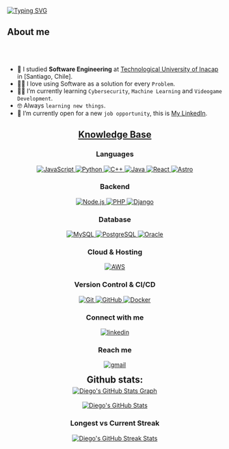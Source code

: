 [![Typing SVG](https://readme-typing-svg.herokuapp.com?color=e11605&size=35&center=true&vCenter=true&width=1000&lines=Welcome+to+my+GitHub+profile!;My+name+is+Diego+Osilia;I'm+a+Software+Engineer)](https://git.io/typing-svg)


	
## About me



<br><br>

- :school: I studied **Software Engineering** at [Technological University of Inacap](https://portal.inacap.cl/) in [Santiago, Chile].
- :technologist: I love using Software as a solution for every `Problem`.
- :student: I’m currently learning `Cybersecurity`, `Machine Learning` and `Videogame Development`.
- :nerd_face: Always `learning new things`.
- :thinking: I’m currently open for a new `job opportunity`, this is [My LinkedIn](https://www.linkedin.com/in/diego-osilia/).

<h2 align="center"><u><b>Knowledge Base</b></u></h2>
<h3 align="center">Languages</h3>
<p align="center">
  <a href="https://www.javascript.com/" target="_blank"> 
    <img src="https://img.shields.io/badge/JavaScript-F7DF1E?style=for-the-badge&logo=javascript&logoColor=black" 
      alt="JavaScript"/> 
  </a>
  <a href="https://www.python.org/" target="_blank"> 
    <img src="https://img.shields.io/badge/Python-3776AB?style=for-the-badge&logo=python&logoColor=white"
      alt="Python"/> 
  </a>
  <a href="https://isocpp.org/" target="_blank"> 
    <img src="https://img.shields.io/badge/C++-00599C?style=for-the-badge&logo=c%2B%2B&logoColor=white"
      alt="C++"/> 
  </a>
  <a href="https://www.java.com/" target="_blank"> 
    <img src="https://img.shields.io/badge/Java-ED8B00?style=for-the-badge&logo=java&logoColor=white"
      alt="Java"/>
  </a>
  <a href="https://reactjs.org/" target="_blank"> 
    <img src="https://img.shields.io/badge/React-61DAFB?style=for-the-badge&logo=react&logoColor=black" 
      alt="React"/>
</a>
<a href="https://astro.build/" target="_blank"> 
    <img src="https://img.shields.io/badge/Astro-FF5C5C?style=for-the-badge&logo=astro&logoColor=white" 
      alt="Astro"/>
</a>	
</p>

<h3 align="center">Backend</h3>
<p align="center">
  <a href="https://nodejs.org/" target="_blank"> 
    <img src="https://img.shields.io/badge/Node.js-339933?style=for-the-badge&logo=nodedotjs&logoColor=white"
      alt="Node.js"/> 
  </a>
  <a href="https://www.php.net/" target="_blank"> 
    <img src="https://img.shields.io/badge/PHP-777BB4?style=for-the-badge&logo=php&logoColor=white"
      alt="PHP"/> 
  </a>
  <a href="https://www.djangoproject.com/" target="_blank"> 
    <img src="https://img.shields.io/badge/Django-092E20?style=for-the-badge&logo=django&logoColor=white"
      alt="Django"/> 
  </a>
</p>

<h3 align="center">Database</h3>
<p align="center">
  <a href="https://www.mysql.com/" target="_blank"> 
    <img src="https://img.shields.io/badge/MySQL-005C84?style=for-the-badge&logo=mysql&logoColor=white"
      alt="MySQL"/> 
  </a>
  <a href="https://www.postgresql.org/" target="_blank"> 
    <img src="https://img.shields.io/badge/PostgreSQL-4169E1?style=for-the-badge&logo=postgresql&logoColor=white"
      alt="PostgreSQL"/> 
  </a>
  <a href="https://www.oracle.com/database/" target="_blank"> 
    <img src="https://img.shields.io/badge/Oracle-F80000?style=for-the-badge&logo=oracle&logoColor=white"
      alt="Oracle"/>
  </a>
</p>

<h3 align="center">Cloud & Hosting</h3>
<p align="center">
  <a href="https://aws.amazon.com/" target="_blank">
    <img src="https://img.shields.io/badge/Amazon_AWS-232F3E?style=for-the-badge&logo=amazon-aws&logoColor=white" alt="AWS"/> 
  </a>
</p>

<h3 align="center">Version Control & CI/CD</h3>
<p align="center">
  <a href="https://git-scm.com/" target="_blank">
    <img src="https://img.shields.io/badge/git-F05032.svg?style=for-the-badge&logo=git&logoColor=white"
      alt="Git"/>
  </a>
  <a href="https://github.com/" target="_blank">
    <img src="https://img.shields.io/badge/github-181717.svg?style=for-the-badge&logo=github&logoColor=white" alt="GitHub" />
  </a>
  <a href="https://www.docker.com/" target="_blank">
    <img src="https://img.shields.io/badge/docker-2496ED.svg?style=for-the-badge&logo=docker&logoColor=white"
      alt="Docker"/>
  </a>
</p>
<h3 align="center">Connect with me</h3>
<div style="margin-top:10px" align="center">
  <div>
    <a href="https://www.linkedin.com/in/diego-osilia/" target="_blank">
      <img src="https://img.shields.io/badge/Linked%20In-0A66C2.svg?style=for-the-badge&logo=linkedin&logoColor=white" alt="linkedin"/>
    </a>
  </div>
</div>

<h3 align="center">Reach me</h3>
<p align="center">
  <a href="mailto:diegoalejandrosilia@gmail.com?subject=Feedback%20From%20Github&body=Hello," target="_blank">
    <img src="https://img.shields.io/badge/Gmail-D14836.svg?style=for-the-badge&logo=gmail&logoColor=white" alt="gmail"/>
  </a>
</p>

<div align="center">
<h2 align="center" style="margin: 5px 10px;">Github stats:</h2> 

<a href="https://github.com/Diego-Osilia">
  <img align="center" src="https://github-profile-summary-cards.vercel.app/api/cards/profile-details?username=Diego-Osilia&theme=gruvbox&hide_border=true" alt="Diego's GitHub Stats Graph"/>
</a>
<br><br>
<a href="https://github.com/Diego-Osilia">
  <img align="center" src="https://github-readme-stats.vercel.app/api?username=Diego-Osilia&count_private=true&show_icons=true&theme=gruvbox&hide_border=true&custom_title=Diego%27s%20Github%20Stats" alt="Diego's GitHub Stats" />
</a>
<h3>Longest vs Current Streak </h3>
<a href="https://github.com/Diego-Osilia">
  <img align="center" src="https://github-readme-streak-stats.herokuapp.com/?user=Diego-Osilia&theme=gruvbox" alt="Diego's GitHub Streak Stats"/>
</a>
<br><br>

</div>




